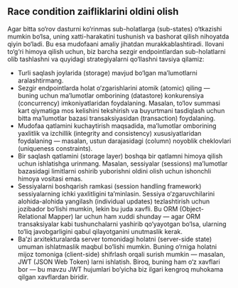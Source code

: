 

## Race condition zaifliklarini oldini olish

Agar bitta so‘rov dasturni ko‘rinmas sub-holatlarga (sub-states) o‘tkazishi mumkin bo‘lsa, uning xatti-harakatini tushunish va bashorat qilish nihoyatda qiyin bo‘ladi. Bu esa mudofaani amaliy jihatdan murakkablashtiradi. Ilovani to‘g‘ri himoya qilish uchun, biz barcha sezgir endpointlardan sub-holatlarni olib tashlashni va quyidagi strategiyalarni qo‘llashni tavsiya qilamiz:

* Turli saqlash joylarida (storage) mavjud bo‘lgan ma’lumotlarni aralashtirmang.
* Sezgir endpointlarda holat o‘zgarishlarini atomik (atomic) qiling — buning uchun ma’lumotlar omborining (datastore) konkuren­siya (concurrency) imkoniyatlaridan foydalaning. Masalan, to‘lov summasi kart qiymatiga mos kelishini tekshirish va buyurtmani tasdiqlash uchun bitta ma’lumotlar bazasi transaksiyasidan (transaction) foydalaning.
* Mudofaa qatlamini kuchaytirish maqsadida, ma’lumotlar omborining yaxlitlik va izchillik (integrity and consistency) xususiyatlaridan foydalaning — masalan, ustun darajasidagi (column) noyoblik cheklovlari (uniqueness constraints).
* Bir saqlash qatlamini (storage layer) boshqa bir qatlamni himoya qilish uchun ishlatishga urinmang. Masalan, sessiyalar (sessions) ma’lumotlar bazasidagi limitlarni oshirib yuborishni oldini olish uchun ishonchli himoya vositasi emas.
* Sessiyalarni boshqarish ramkasi (session handling framework) sessiyalarning ichki yaxlitligini ta’minlasin. Sessiya o‘zgaruvchilarini alohida-alohida yangilash (individual updates) tezlashtirish uchun jozibador bo‘lishi mumkin, lekin bu juda xavfli. Bu ORM (Object-Relational Mapper) lar uchun ham xuddi shunday — agar ORM transaksiyalar kabi tushunchalarni yashirib qo‘yayotgan bo‘lsa, ularning to‘liq javobgarligini qabul qilayotganini unutmaslik kerak.
* Ba’zi arxitekturalarda server tomonidagi holatni (server-side state) umuman ishlatmaslik maqbul bo‘lishi mumkin. Buning o‘rniga holatni mijoz tomoniga (client-side) shifrlash orqali surish mumkin — masalan, JWT (JSON Web Token) larni ishlatish. Biroq, buning ham o‘z xavflari bor — bu mavzu JWT hujumlari bo‘yicha biz ilgari kengroq muhokama qilgan xavflardan biridir.

